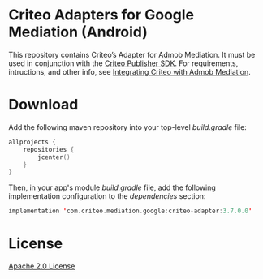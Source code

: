 # Criteo Adapters for Google Mediation (Android)
This repository contains Criteo’s Adapter for Admob Mediation. It must be used in conjunction with the [Criteo Publisher SDK](https://github.com/criteo/android-publisher-sdk). 
For requirements, intructions, and other info, see [Integrating Criteo with Admob Mediation](https://publisherdocs.criteotilt.com/app/android/mediation/admob/).

# Download
Add the following maven repository into your top-level *build.gradle* file:

```kotlin
allprojects {
    repositories {
        jcenter()
    }
}
```

Then, in your app's module *build.gradle* file, add the following implementation configuration to the *dependencies* section:

```kotlin
implementation 'com.criteo.mediation.google:criteo-adapter:3.7.0.0'
```

# License
[Apache 2.0 License](http://www.apache.org/licenses/LICENSE-2.0.html)